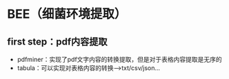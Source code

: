 # BEE（细菌环境提取）
## first step：pdf内容提取
- pdfminer：实现了pdf文字内容的转换提取，但是对于表格内容提取是无序的
- tabula：可以实现对表格内容的转换-->txt/csv/json...
